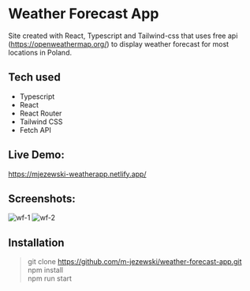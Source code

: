 # Weather Forecast App

Site created with React, Typescript and Tailwind-css that uses free api (https://openweathermap.org/) to display weather forecast for most locations in Poland.

## Tech used

- Typescript
- React
- React Router
- Tailwind CSS
- Fetch API

## Live Demo:

https://mjezewski-weatherapp.netlify.app/

## Screenshots:

![wf-1](https://user-images.githubusercontent.com/57302040/195739976-68aebaa2-e924-4047-9c58-46c1bb089d02.png)
![wf-2](https://user-images.githubusercontent.com/57302040/195739989-c946ff40-cc2d-4d79-8486-46812a0f690a.png)

## Installation

> git clone https://github.com/m-jezewski/weather-forecast-app.git <br />
> npm install <br />
> npm run start

